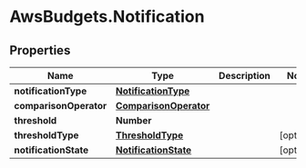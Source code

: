 # AwsBudgets.Notification

## Properties

Name | Type | Description | Notes
------------ | ------------- | ------------- | -------------
**notificationType** | [**NotificationType**](NotificationType.md) |  | 
**comparisonOperator** | [**ComparisonOperator**](ComparisonOperator.md) |  | 
**threshold** | **Number** |  | 
**thresholdType** | [**ThresholdType**](ThresholdType.md) |  | [optional] 
**notificationState** | [**NotificationState**](NotificationState.md) |  | [optional] 



